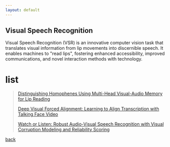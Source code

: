 ```yaml
---
layout: default
---
```


## Visual Speech Recognition

Visual Speech Recognition (VSR) is an innovative computer vision task that translates visual information from lip movements into discernible speech. It enables machines to "read lips", fostering enhanced accessibility, improved communications, and novel interaction methods with technology.

# list
> [Distinguishing Homophenes Using Multi-Head Visual-Audio Memory for Lip Reading](https://arxiv.org/abs/2204.01725)
> 
> [Deep Visual Forced Alignment: Learning to Align Transcription with Talking Face Video](https://arxiv.org/abs/2303.08670)
> 
> [Watch or Listen: Robust Audio-Visual Speech Recognition with Visual Corruption Modeling and Reliability Scoring](https://arxiv.org/abs/2303.08536)
>
> []()

[back](../index.html)
